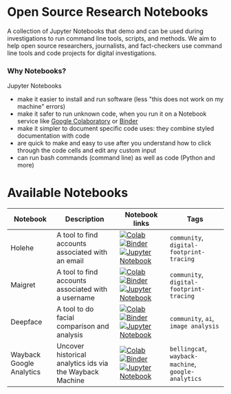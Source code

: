 # Open Source Research Notebooks
A collection of Jupyter Notebooks that demo and can be used during investigations to run command line tools, scripts, and methods. We aim to help open source researchers, journalists, and fact-checkers use command line tools and code projects for digital investigations.

### Why Notebooks?
Jupyter Notebooks
- make it easier to install and run software (less "this does not work on my machine" errors)
- make it safer to run unknown code, when you run it on a Notebook service like [Google Colaboratory](https://colab.google/) or [Binder](https://mybinder.org/)
- make it simpler to document specific code uses: they combine styled documentation with code
- are quick to make and easy to use after you understand how to click through the code cells and edit any custom input
- can run bash commands (command line) as well as code (Python and more)

# Available Notebooks

| **Notebook** | **Description**                                   | **Notebook links**                          | **Tags**                                 |
| ------------ | ------------------------------------------------- | ------------------------------------------- | ---------------------------------------- |
| Holehe       | A tool to find accounts associated with an email | [![Colab](colab-badge)](https://colab.research.google.com/github/bellingcat/open-source-research-notebooks/blob/main/notebooks/community/holehe.ipynb) [![Binder](https://mybinder.org/badge_logo.svg)](https://mybinder.org/v2/gh/bellingcat/open-source-research-notebooks/main?labpath=notebooks%2Fcommunity%2Fholehe.ipynb) [![Jupyter Notebook](https://img.shields.io/badge/jupyter-.ipynb%20file-orange)](notebooks/community/holehe.ipynb)  | `community`, `digital-footprint-tracing` |
| Maigret       | A tool to find accounts associated with a username | [![Colab](colab-badge)](https://colab.research.google.com/github/bellingcat/open-source-research-notebooks/blob/main/notebooks/community/maigret.ipynb) [![Binder](https://mybinder.org/badge_logo.svg)](https://mybinder.org/v2/gh/bellingcat/open-source-research-notebooks/main?labpath=notebooks%2Fcommunity%2Fmaigret.ipynb) [![Jupyter Notebook](https://img.shields.io/badge/jupyter-.ipynb%20file-orange)](notebooks/community/maigret.ipynb)  | `community`, `digital-footprint-tracing` |
| Deepface       | A tool to do facial comparison and analysis | [![Colab](colab-badge)](https://colab.research.google.com/github/bellingcat/open-source-research-notebooks/blob/main/notebooks/community/deepface.ipynb) [![Binder](https://mybinder.org/badge_logo.svg)](https://mybinder.org/v2/gh/bellingcat/open-source-research-notebooks/main?labpath=notebooks%2Fcommunity%2Fdeepface.ipynb) [![Jupyter Notebook](https://img.shields.io/badge/jupyter-.ipynb%20file-orange)](notebooks/community/deepface.ipynb)  | `community`, `ai`, `image analysis` |
| Wayback Google Analytics       | Uncover historical analytics ids via the Wayback Machine | [![Colab](colab-badge)](https://colab.research.google.com/github/bellingcat/open-source-research-notebooks/blob/main/notebooks/bellingcat/wayback-google-analytics.ipynb) [![Binder](https://mybinder.org/badge_logo.svg)](https://mybinder.org/v2/gh/bellingcat/open-source-research-notebooks/main?labpath=notebooks%2Fbellingcat%2Fwayback-google-analytics.ipynb) [![Jupyter Notebook](https://img.shields.io/badge/jupyter-.ipynb%20file-orange)](notebooks/bellingcat/wayback-google-analytics.ipynb)  | `bellingcat`, `wayback-machine`, `google-analytics` |



<!-- MARKDOWN LINKS & IMAGES -->
<!-- https://www.markdownguide.org/basic-syntax/#reference-style-links -->
[colab-badge]: https://colab.research.google.com/assets/colab-badge.svg